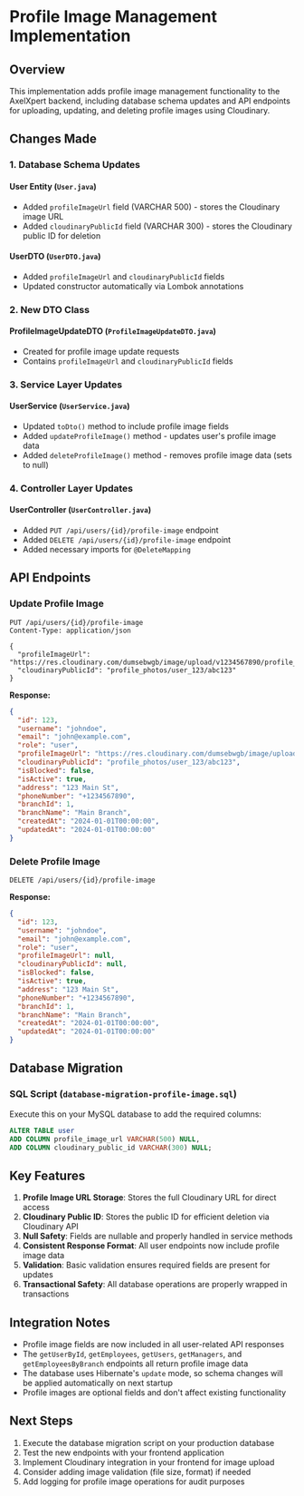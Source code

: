# Profile Image Management Implementation

## Overview
This implementation adds profile image management functionality to the AxelXpert backend, including database schema updates and API endpoints for uploading, updating, and deleting profile images using Cloudinary.

## Changes Made

### 1. Database Schema Updates

#### User Entity (`User.java`)
- Added `profileImageUrl` field (VARCHAR 500) - stores the Cloudinary image URL
- Added `cloudinaryPublicId` field (VARCHAR 300) - stores the Cloudinary public ID for deletion

#### UserDTO (`UserDTO.java`)
- Added `profileImageUrl` and `cloudinaryPublicId` fields
- Updated constructor automatically via Lombok annotations

### 2. New DTO Class

#### ProfileImageUpdateDTO (`ProfileImageUpdateDTO.java`)
- Created for profile image update requests
- Contains `profileImageUrl` and `cloudinaryPublicId` fields

### 3. Service Layer Updates

#### UserService (`UserService.java`)
- Updated `toDto()` method to include profile image fields
- Added `updateProfileImage()` method - updates user's profile image data
- Added `deleteProfileImage()` method - removes profile image data (sets to null)

### 4. Controller Layer Updates

#### UserController (`UserController.java`)
- Added `PUT /api/users/{id}/profile-image` endpoint
- Added `DELETE /api/users/{id}/profile-image` endpoint
- Added necessary imports for `@DeleteMapping`

## API Endpoints

### Update Profile Image
```http
PUT /api/users/{id}/profile-image
Content-Type: application/json

{
  "profileImageUrl": "https://res.cloudinary.com/dumsebwgb/image/upload/v1234567890/profile_photos/user_123/abc123.jpg",
  "cloudinaryPublicId": "profile_photos/user_123/abc123"
}
```

**Response:**
```json
{
  "id": 123,
  "username": "johndoe",
  "email": "john@example.com",
  "role": "user",
  "profileImageUrl": "https://res.cloudinary.com/dumsebwgb/image/upload/v1234567890/profile_photos/user_123/abc123.jpg",
  "cloudinaryPublicId": "profile_photos/user_123/abc123",
  "isBlocked": false,
  "isActive": true,
  "address": "123 Main St",
  "phoneNumber": "+1234567890",
  "branchId": 1,
  "branchName": "Main Branch",
  "createdAt": "2024-01-01T00:00:00",
  "updatedAt": "2024-01-01T00:00:00"
}
```

### Delete Profile Image
```http
DELETE /api/users/{id}/profile-image
```

**Response:**
```json
{
  "id": 123,
  "username": "johndoe",
  "email": "john@example.com",
  "role": "user",
  "profileImageUrl": null,
  "cloudinaryPublicId": null,
  "isBlocked": false,
  "isActive": true,
  "address": "123 Main St",
  "phoneNumber": "+1234567890",
  "branchId": 1,
  "branchName": "Main Branch",
  "createdAt": "2024-01-01T00:00:00",
  "updatedAt": "2024-01-01T00:00:00"
}
```

## Database Migration

### SQL Script (`database-migration-profile-image.sql`)
Execute this on your MySQL database to add the required columns:

```sql
ALTER TABLE user 
ADD COLUMN profile_image_url VARCHAR(500) NULL,
ADD COLUMN cloudinary_public_id VARCHAR(300) NULL;
```

## Key Features

1. **Profile Image URL Storage**: Stores the full Cloudinary URL for direct access
2. **Cloudinary Public ID**: Stores the public ID for efficient deletion via Cloudinary API
3. **Null Safety**: Fields are nullable and properly handled in service methods
4. **Consistent Response Format**: All user endpoints now include profile image data
5. **Validation**: Basic validation ensures required fields are present for updates
6. **Transactional Safety**: All database operations are properly wrapped in transactions

## Integration Notes

- Profile image fields are now included in all user-related API responses
- The `getUserById`, `getEmployees`, `getUsers`, `getManagers`, and `getEmployeesByBranch` endpoints all return profile image data
- The database uses Hibernate's `update` mode, so schema changes will be applied automatically on next startup
- Profile images are optional fields and don't affect existing functionality

## Next Steps

1. Execute the database migration script on your production database
2. Test the new endpoints with your frontend application
3. Implement Cloudinary integration in your frontend for image upload
4. Consider adding image validation (file size, format) if needed
5. Add logging for profile image operations for audit purposes